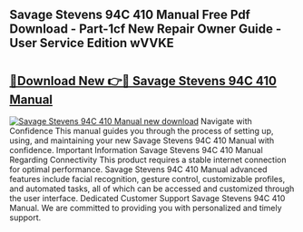 ## Savage Stevens 94C 410 Manual Free Pdf Download - Part-1cf New Repair Owner Guide - User Service Edition wVVKE

# <h2><a href="http://bc76216.oget.top/?id=Savage+Stevens+94C+410+Manual">🔗Download New 👉🔴 Savage Stevens 94C 410 Manual</a></h2>

[![Savage Stevens 94C 410 Manual new download](https://i.imgur.com/5g1atiW.png)](http://bc76216.oget.top/?id=Savage+Stevens+94C+410+Manual)
Navigate with Confidence This manual guides you through the process of setting up, using, and maintaining your new Savage Stevens 94C 410 Manual with confidence. Important Information Savage Stevens 94C 410 Manual Regarding Connectivity This product requires a stable internet connection for optimal performance. Savage Stevens 94C 410 Manual advanced features include facial recognition, gesture control, customizable profiles, and automated tasks, all of which can be accessed and customized through the user interface. Dedicated Customer Support Savage Stevens 94C 410 Manual. We are committed to providing you with personalized and timely support.

